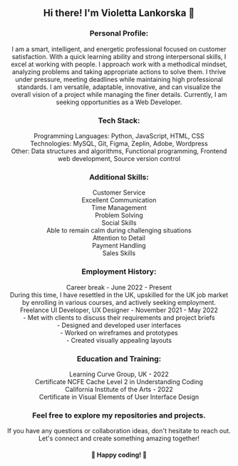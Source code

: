 <!--
**lankorskaya/Lankorskaya** is a ✨ _special_ ✨ repository because its `README.md` (this file) appears on your GitHub profile.

Here's a brief overview of my profile:

**Personal Profile:**
I am a smart, intelligent, and energetic professional focused on customer satisfaction. With a quick learning ability and strong interpersonal skills, I excel at working with people. I approach work with a methodical mindset, analyzing problems and taking appropriate actions to solve them. I thrive under pressure, meeting deadlines while maintaining high professional standards. I am versatile, adaptable, innovative, and can visualize the overall vision of a project while managing the finer details. Currently, I am seeking opportunities as a Web Developer.

**Tech Stack:**
- Programming Languages: Python, JavaScript, HTML, CSS
- Technologies: MySQL, Git, Figma, Zeplin, Adobe, Wordpress
- Other: Data structures and algorithms, Functional programming, Frontend web development, Source version control

**Additional Skills:**
- Customer Service
- Excellent Communication
- Time Management
- Problem Solving
- Social Skills
- Able to remain calm during challenging situations
- Attention to Detail
- Payment Handling
- Sales Skills

**Employment History:**
Career break - June 2022 - Present
During this time, I have resettled in the UK, upskilled for the UK job market by enrolling in various courses, and actively seeking employment.

Freelance UI Developer, UX Designer - November 2021 - May 2022
- Met with clients to discuss their requirements and project briefs
- Designed and developed user interfaces
- Worked on wireframes and prototypes
- Created visually appealing layouts

**Education and Training:**
- Learning Curve Group, UK - 2022
  - Certificate NCFE Cache Level 2 in Understanding Coding
- California Institute of the Arts - 2022
  - Certificate in Visual Elements of User Interface Design

Feel free to explore my repositories and projects. If you have any questions or collaboration ideas, don't hesitate to reach out. Let's connect and create something amazing together!

🌟 Happy coding! 🚀
-->
<div align="center">
  <h2>Hi there! I'm Violetta Lankorska 👋</h2>
  <h3>Personal Profile:</h3>
  <p>I am a smart, intelligent, and energetic professional focused on customer satisfaction. With a quick learning ability and strong interpersonal skills, I excel at working with people. I approach work with a methodical mindset, analyzing problems and taking appropriate actions to solve them. I thrive under pressure, meeting deadlines while maintaining high professional standards. I am versatile, adaptable, innovative, and can visualize the overall vision of a project while managing the finer details. Currently, I am seeking opportunities as a Web Developer.</p>
  <h3>Tech Stack:</h3>
  <p>
    Programming Languages: Python, JavaScript, HTML, CSS<br>
    Technologies: MySQL, Git, Figma, Zeplin, Adobe, Wordpress<br>
    Other: Data structures and algorithms, Functional programming, Frontend web development, Source version control
  </p>
  <h3>Additional Skills:</h3>
  <p>
    Customer Service<br>
    Excellent Communication<br>
    Time Management<br>
    Problem Solving<br>
    Social Skills<br>
    Able to remain calm during challenging situations<br>
    Attention to Detail<br>
    Payment Handling<br>
    Sales Skills
  </p>
  <h3>Employment History:</h3>
  <p>
    Career break - June 2022 - Present<br>
    During this time, I have resettled in the UK, upskilled for the UK job market by enrolling in various courses, and actively seeking employment.<br>
    Freelance UI Developer, UX Designer - November 2021 - May 2022<br>
    - Met with clients to discuss their requirements and project briefs<br>
    - Designed and developed user interfaces<br>
    - Worked on wireframes and prototypes<br>
    - Created visually appealing layouts
  </p>
  <h3>Education and Training:</h3>
  <p>
    Learning Curve Group, UK - 2022<br>
    Certificate NCFE Cache Level 2 in Understanding Coding<br>
    California Institute of the Arts - 2022<br>
    Certificate in Visual Elements of User Interface Design
  </p>
  <h3>Feel free to explore my repositories and projects.</h3>
  <p>If you have any questions or collaboration ideas, don't hesitate to reach out. Let's connect and create something amazing together!</p>
  <h4>🌟 Happy coding! 🚀</h4>
</div>

